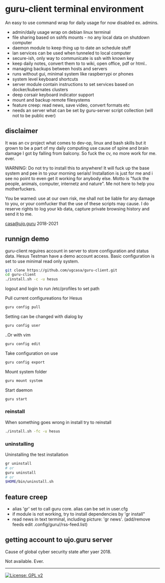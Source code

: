 # guru-client terminal environment

An easy to use command wrap for daily usage for now disabled ex. admins.

- admin/daily usage wrap on debian linux terminal
- file sharing based on sshfs mounts - no any local data on shutdown computer
- daemon module to keep thing up to date an schedule stuff
- lan services can be used when tunneled to local computer
- secure-ish, only way to communicate is ssh with known key
- keep daily notes, convert them to to wiki, open office, pdf or html..
- managing backups between hosts and servers
- runs without gui, minimal system like raspberrypi or phones
- system level keyboard shortcuts
- server module contain instructions to set services based on docker/kubernates clusters
- deep corsair keyboard indicator support
- mount and backup remote filesystems
- feature creep: read news, save video, convert formats etc
- needs an server what can be set by guru-server script collection (will not to be public ever)


## disclaimer

It was an cv project what comes to dev-op, linux and bash skills but it grown to be a part of my daily computing use cause of spine and brain damage I got by falling from balcony. So fuck the cv, no more work for me. ever.

WARNING: Do not try to install this to anywhere! It will fuck up the base system and pee in to your morning serials! Installation is just for me and i see no point to even get it working for anybody else.
Motto is "fuck the people, animals, computer, internetz and nature". Me not here to help you motherfuckers.

You be warned: use at our own risk, me shall not be liable for any damage to you, or your comfucker that the use of these scripts may cause. I do reserve rights to log your kb data, capture private browsing history and send it to me.

casa@ujo.guru 2018-2021


## runnign demo

guru-client reguires account in server to store configuration and status data.
Hesus Testman have a demo account access.
Basic configuration is set to use minimal read only system.

```bash
git clone https://github.com/ugcasa/guru-client.git
cd guru-client
./install.sh -c -u hesus
```

logout and login to run /etc/profiles to set path

Pull current configureations for Hesus
```bash
guru config pull
```

Setting can be changed with dialog by
```bash
guru config user
```

..Or with vim
```bash
guru config edit
```

Take configuration on use
```bash
guru config export
```

Mount system folder
```bash
guru mount system
```

Start daemon
```bash
guru start
```

### reinstall

When something goes wrong in install try to reinstall

```bash
./install.sh -fc -u hesus
```

### uninstalling

Uninstalling the test installation

```bash
gr uninstall
# or
guru uninstall
# or
$HOME/bin/uninstall.sh
```

## feature creep

- alias 'gr' set to call guru core. alias can be set in user.cfg
- if module is not working, try to install dependencies by 'gr <module> install"
- read news in text terminal, including picture: 'gr news'. (add/remove feeds edit .config/guru/<user>/rss-feed.list)





## getting account to ujo.guru server

Cause of global cyber security state after yaer 2018.

Not available.
Ever.




----

[![License: GPL v2](https://img.shields.io/badge/License-GPL%20v2-blue.svg)](https://www.gnu.org/licenses/old-licenses/gpl-2.0.en.html)
